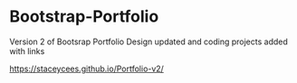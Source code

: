 # Bootstrap-Portfolio
Version 2 of Bootsrap Portfolio
Design updated and coding projects added with links

https://staceycees.github.io/Portfolio-v2/

